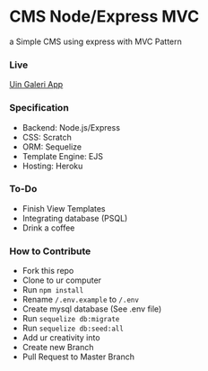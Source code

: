 # CMS Node/Express MVC
a Simple CMS using express with MVC Pattern

### Live
[Uin Galeri App](https://uingaleri.herokuapp.com)


### Specification
- Backend: Node.js/Express
- CSS: Scratch
- ORM: Sequelize
- Template Engine: EJS
- Hosting: Heroku

### To-Do
- Finish View Templates
- Integrating database (PSQL)
- Drink a coffee

### How to Contribute
- Fork this repo
- Clone to ur computer
- Run `npm install`
- Rename `/.env.example` to `/.env`
- Create mysql database (See .env file)
- Run `sequelize db:migrate`
- Run `sequelize db:seed:all`
- Add ur creativity into
- Create new Branch
- Pull Request to Master Branch